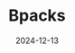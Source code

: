 ---  
layout: startup_page  
title: "Bpacks"  
id: "bpacks.eco"  
permalink: "/bpacksbpacks.eco12132024/"  
website: "https://bpacks.eco/"  
funding_round: "Seed"  
funding_amount: "€1M"  
investors: ""  
about: "Bpacks develops bark-based packaging technology as a sustainable alternative to plastic. Their composite material integrates into existing production lines, extending the shelf life of perishable goods and significantly reducing food waste. The packaging is made from up to 80% industrial byproducts, minimizing environmental impact."  
markets: "Packaging, Sustainability, Food and Beverage, CleanTech, Environmental Engineering, Manufacturing, Packaging Services, Recycling"  
hq: "Belgrade, Serbia"  
founded_year: "2022"  
linkedin: "https://www.linkedin.com/company/bpacks"  
twitter: ""  
instagram: ""  
facebook: ""  
crunchbase: "https://www.crunchbase.com/organization/bpacks"  
pitchbook: ""  

date_display: "13-Dec-2024"  
date: "2024-12-13"

# SEO Optimization  
meta_title: "Bpacks - Seed Funding (€1M)"  
meta_description: "Bpacks, Bpacks develops bark-based packaging technology as a sustainable alternative to plastic. Their composite material integrates into existing production ..."  
meta_keywords: "Bpacks, Packaging, Sustainability, Food and Beverage, CleanTech, Environmental Engineering, Manufacturing, Packaging Services, Recycling, Seed funding"  
canonical_url: "https://startup.projectstartups.com/bpacksbpacks.eco12132024/"  
---